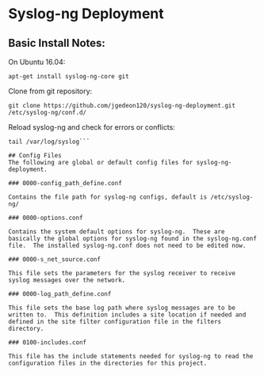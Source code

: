 # Syslog-ng Deployment

## Basic Install Notes:
On Ubuntu 16.04:

```apt-get install syslog-ng-core git```

Clone from git repository:

```git clone https://github.com/jgedeon120/syslog-ng-deployment.git /etc/syslog-ng/conf.d/```

Reload syslog-ng and check for errors or conflicts:

```systemctl reload syslog-ng
tail /var/log/syslog```

## Config Files
The following are global or default config files for syslog-ng-deployment.

### 0000-config_path_define.conf

Contains the file path for syslog-ng configs, default is /etc/syslog-ng/

### 0000-options.conf

Contains the system default options for syslog-ng.  These are basically the global options for syslog-ng found in the syslog-ng.conf file.  The installed syslog-ng.conf does not need to be edited now.

### 0000-s_net_source.conf

This file sets the parameters for the syslog receiver to receive syslog messages over the network.

### 0000-log_path_define.conf

This file sets the base log path where syslog messages are to be written to.  This definition includes a site location if needed and defined in the site filter configuration file in the filters directory.

### 0100-includes.conf

This file has the include statements needed for syslog-ng to read the configuration files in the directories for this project.
